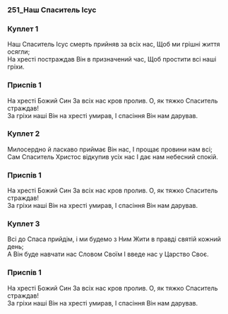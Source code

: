 ### 251_Наш Спаситель Ісус
### Куплет 1
Наш Спаситель Ісус смерть прийняв за всіх нас, Щоб ми грішні життя осягли; <br/>На хресті постраждав Він в призначений час, Щоб простити всі наші гріхи.
### Приспів 1
На хресті Божий Син За всіх нас кров пролив. О, як тяжко Спаситель страждав! <br/>За гріхи наші Він на хресті умирав, І спасіння Він нам дарував.
### Куплет 2
Милосердно й ласкаво приймає Він нас, І прощає провини нам всі; <br/>Сам Спаситель Христос відкупив усіх нас І дає нам небесний спокій.
### Приспів 1
На хресті Божий Син За всіх нас кров пролив. О, як тяжко Спаситель страждав! <br/>За гріхи наші Він на хресті умирав, І спасіння Він нам дарував.
### Куплет 3
Всі до Спаса прийдім, і ми будемо з Ним Жити в правді святій кожний день; <br/>А Він буде навчати нас Словом Своїм І введе нас у Царство Своє.
### Приспів 1
На хресті Божий Син За всіх нас кров пролив. О, як тяжко Спаситель страждав! <br/>За гріхи наші Він на хресті умирав, І спасіння Він нам дарував.
